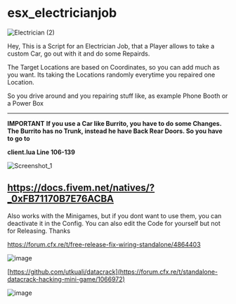 # esx_electricianjob

![Electrician (2)](https://user-images.githubusercontent.com/119653707/210658153-925288f2-dad6-4d57-b068-2e8e4007c088.png)



Hey, This is a Script for an Electrician Job, that a Player allows to take a custom Car, go out with it and do some Repairds. 

The Target Locations are based on Coordinates, so you can add much as you want. Its taking the Locations randomly everytime you 
repaired one Location.

So you drive around and you repairing stuff like, as example Phone Booth or a Power Box

----
**IMPORTANT**
**If you use a Car like Burrito, you have to do some Changes. The Burrito has no Trunk, instead he have Back Rear Doors. So you have to go to**

**client.lua Line 106-139**

![Screenshot_1](https://user-images.githubusercontent.com/119653707/217301453-7ff1addb-fc75-45bc-937f-88f843c0f900.png)

https://docs.fivem.net/natives/?_0xFB71170B7E76ACBA
----

Also works with the Minigames, but if you dont want to use them, you can deactivate it in the Config.
You can also edit the Code for yourself but not for Releasing. Thanks

https://forum.cfx.re/t/free-release-fix-wiring-standalone/4864403

![image](https://user-images.githubusercontent.com/119653707/217302802-2921e9ee-79eb-4444-8fa3-eee6dc5f0a95.png)

[https://github.com/utkuali/datacrack](https://forum.cfx.re/t/standalone-datacrack-hacking-mini-game/1066972)

![image](https://user-images.githubusercontent.com/119653707/210660101-df6f3ea1-cb44-4805-b7b1-f17e5eb6fcab.png)

